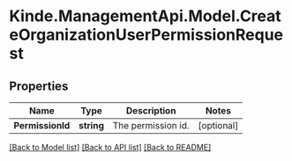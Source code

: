 # Kinde.ManagementApi.Model.CreateOrganizationUserPermissionRequest

## Properties

Name | Type | Description | Notes
------------ | ------------- | ------------- | -------------
**PermissionId** | **string** | The permission id. | [optional] 

[[Back to Model list]](../README.md#documentation-for-models) [[Back to API list]](../README.md#documentation-for-api-endpoints) [[Back to README]](../README.md)

